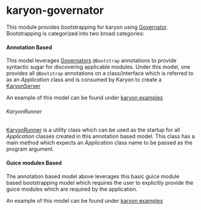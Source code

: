 karyon-governator
======

This module provides bootstrapping for karyon using [Governator](https://github.com/Netflix/governator). Bootstrapping
is categorized into two broad categories:

#### Annotation Based

This model leverages [Governators](https://github.com/Netflix/governator) `@Bootstrap` annotations to provide syntactic 
 sugar for discovering applicable modules.
Under this model, one provides all `@Bootstrap` annotations on a class/interface which is referred to as an 
_Application_ class and is consumed by Karyon to create a [KaryonServer](src/main/java/netflix/karyon/KaryonServer.java)
  
An example of this model can be found under [karyon examples](../karyon2-examples)

###### KaryonRunner

[KaryonRunner](src/main/java/netflix/karyon/KaryonRunner.java) is a utility class which can be used as the startup
for all _Application_ classes created in this annotation based model. This class has a main method which expects an
_Application_ class name to be passed as the program argument. 

#### Guice modules Based

The annotation based model above leverages this basic guice module based bootstrapping model which requires the user to
explicitly provide the guice modules which are required by the application.

An example of this model can be found under [karyon examples](../karyon2-examples)
